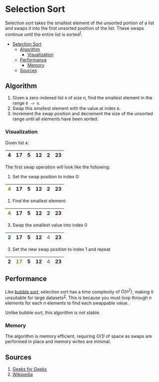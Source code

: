 # Selection Sort
Selection sort takes the smallest element of the unsorted portion of a list and swaps it into the first unsorted position of the list. These swaps continue until the entire list is sorted<sup>[1](#sources)</sup>.

- [Selection Sort](#selection-sort)
  - [Algorithm](#algorithm)
    - [Visualization](#visualization)
  - [Performance](#performance)
    - [Memory](#memory)
  - [Sources](#sources)

## Algorithm
1. Given a zero-indexed list `A` of size *n*, find the smallest element in the range `0 -> n`.
2. Swap this smallest element with the value at index `0`. 
3. Increment the swap position and decrement the size of the unsorted range until all elements have been sorted. 

### Visualization
Given list `A`:

|4|17|5|12|2|23|
|-|--|-|--|-|--|

The first swap operation will look like the following:

1. Set the swap position to index 0:
   
|<span style="color:#a17f1a">4|17|5|12|2|23|
|-|--|-|--|-|--|

1. Find the smallest element:
   
|<span style="color:#a17f1a">4|17|5|12|<span style="color:darkgreen">2|23|
|-|--|-|--|-|--|

3. Swap the smallest value into index 0
   
|<span style="color:darkgreen">2|17|5|12|<span style="color:gray">4|23|
|-|--|-|--|-|--|

3. Set the new swap position to index 1 and repeat
   
|2|<span style="color:#a17f1a">17|5|12|<span style="color:gray">4|23|
|-|--|-|--|-|--|

## Performance
Like [bubble sort](/Algorithms/sorting-algorithms/bubble-sort/README.md), selection sort has a time complexity of *O(n<sup>2</sup>)*, making it unsuitable for large datasets<sup>[2](#sources)</sup>. This is because you must loop through *n* elements for each *n* elements to find each swappable value.

Unlike bubble sort, this algorithm is not stable.

### Memory
The algorithm is memory efficient, requiring *O(1)* of space as swaps are performed in place and memory writes are minimal.

## Sources
1. [Geeks for Geeks](https://www.geeksforgeeks.org/selection-sort-algorithm-2/)
2. [Wikipedia](https://en.wikipedia.org/wiki/Selection_sort)